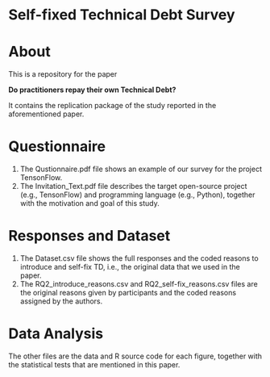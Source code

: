 # Self-fixed Technical Debt Survey
# About

This is a repository for the paper 

**Do practitioners repay their own Technical Debt?**

It contains the replication package of the study reported in the aforementioned paper.

# Questionnaire

1. The Qustionnaire.pdf file shows an example of our survey for the project TensonFlow.
2. The Invitation_Text.pdf file describes the target open-source project (e.g., TensonFlow) and programming language (e.g., Python), together with the motivation and goal of this study.

# Responses and Dataset

1. The Dataset.csv file shows the full responses and the coded reasons to introduce and self-fix TD, i.e., the original data that we used in the paper.
2. The RQ2_introduce_reasons.csv and RQ2_self-fix_reasons.csv files are the original reasons given by participants and the coded reasons assigned by the authors.

# Data Analysis

The other files are the data and R source code for each figure, together with the statistical tests that are mentioned in this paper.



